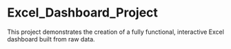 # Excel_Dashboard_Project
This project demonstrates the creation of a fully functional, interactive Excel dashboard built from raw data.
